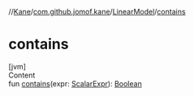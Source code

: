 //[Kane](../../index.md)/[com.github.jomof.kane](../index.md)/[LinearModel](index.md)/[contains](contains.md)



# contains  
[jvm]  
Content  
fun [contains](contains.md)(expr: [ScalarExpr](../-scalar-expr/index.md)): [Boolean](https://kotlinlang.org/api/latest/jvm/stdlib/kotlin/-boolean/index.html)  



